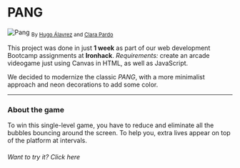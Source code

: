 # PANG

![Pang](https://res.cloudinary.com/clarapardo/image/upload/v1653757966/LOGO_p9srae.png)
<sub>By [Hugo Álavrez](https://github.com/HugoHap) and [Clara Pardo](https://github.com/clarapardo)</sub>

This project was done in just **1 week** as part of our web development Bootcamp assignments at **Ironhack**. 
*Requirements:* create an arcade videogame just using Canvas in HTML, as well as JavaScript. 

We decided to modernize the classic *PANG*, with a more minimalist approach and neon decorations to add some color. 


---
### About the game

To win this single-level game, you have to reduce and eliminate all the bubbles bouncing around the screen. To help you, extra lives appear on top of the platform at intervals.

###### Want to try it? Click here